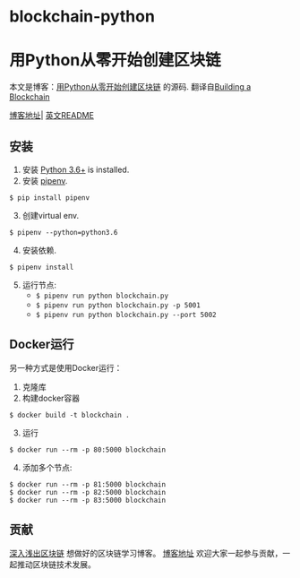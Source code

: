 # blockchain-python

# 用Python从零开始创建区块链

本文是博客：[用Python从零开始创建区块链](http://learnblockchain.cn/2017/10/27/build_blockchain_by_python/) 的源码. 
翻译自[Building a Blockchain](https://medium.com/p/117428612f46)

[博客地址](http://learnblockchain.cn/2017/10/27/build_blockchain_by_python/)| [英文README](https://github.com/xilibi2003/blockchain/blob/master/README-en.md) 

## 安装

1. 安装 [Python 3.6+](https://www.python.org/downloads/) is installed. 
2. 安装 [pipenv](https://github.com/kennethreitz/pipenv). 

```
$ pip install pipenv 
```

3. 创建virtual env. 

```
$ pipenv --python=python3.6
```

4. 安装依赖.  

```
$ pipenv install 
``` 

5. 运行节点:
    * `$ pipenv run python blockchain.py` 
    * `$ pipenv run python blockchain.py -p 5001`
    * `$ pipenv run python blockchain.py --port 5002`
    
## Docker运行

另一种方式是使用Docker运行：

1. 克隆库
2. 构建docker容器

```
$ docker build -t blockchain .
```

3. 运行

```
$ docker run --rm -p 80:5000 blockchain
```

4. 添加多个节点:

```
$ docker run --rm -p 81:5000 blockchain
$ docker run --rm -p 82:5000 blockchain
$ docker run --rm -p 83:5000 blockchain
```

## 贡献
[深入浅出区块链](http://learnblockchain.cn/) 想做好的区块链学习博客。
[博客地址](https://github.com/xilibi2003/learnblockchain) 欢迎大家一起参与贡献，一起推动区块链技术发展。





